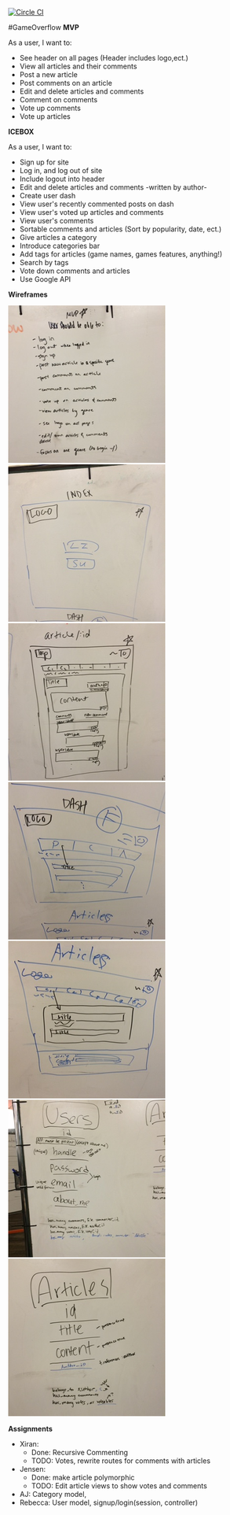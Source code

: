 [![Circle CI](https://circleci.com/gh/ospreys-2014/GameOverflow/tree/master.png?style=badge)](https://circleci.com/gh/ospreys-2014/GameOverflow/tree/master)

#GameOverflow
**MVP**

As a user, I want to:
* See header on all pages (Header includes logo,ect.)
* View all articles and their comments
* Post a new article
* Post comments on an article
* Edit and delete articles and comments
* Comment on comments
* Vote up comments
* Vote up articles

**ICEBOX**

As a user, I want to:
* Sign up for site
* Log in, and log out of site
* Include logout into header
* Edit and delete articles and comments -written by author-
* Create user dash
* View user's recently commented posts on dash
* View user's voted up articles and comments
* View user's comments
* Sortable comments and articles (Sort by popularity, date, ect.)
* Give articles a category
* Introduce categories bar
* Add tags for articles (game names, games features, anything!)
* Search by tags
* Vote down comments and articles
* Use Google API


**Wireframes**

![image1](app/assets/images/IMG_3488.JPG)
![image2](app/assets/images/IMG_3490.JPG)
![image3](app/assets/images/IMG_3491.JPG)
![image4](app/assets/images/IMG_3492.JPG)
![image5](app/assets/images/IMG_3493.JPG)
![image6](app/assets/images/IMG_3494.JPG)
![image7](app/assets/images/IMG_3495.JPG)


**Assignments**

* Xiran:
  * Done: Recursive Commenting
  * TODO: Votes, rewrite routes for comments with articles
* Jensen: 
  * Done: make article polymorphic
  * TODO: Edit article views to show votes and comments
* AJ: Category model,
* Rebecca: User model, signup/login(session, controller)
